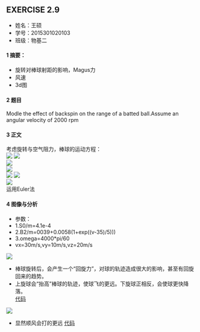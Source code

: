   
## EXERCISE 2.9    
* 姓名：王硕
* 学号：2015301020103
* 班级：物基二    
#### 1 摘要：    
* 旋转对棒球射距的影响，Magus力
* 风速
* 3d图
#### 2 题目     
Modle the effect of backspin on the range of a batted ball.Assume an angular velocity of 2000 rpm    
#### 3 正文     
考虑旋转与空气阻力，棒球的运动方程：    
<img src="http://latex.codecogs.com/gif.latex?\frac{\mathrm{d}\,x}{\mathrm{d}\,t}=v_{x}\,"> 
<img src="http://latex.codecogs.com/gif.latex?\frac{\mathrm{d}\,v_{x}}{\mathrm{d}\,t}=-\frac{B_{2}}{m}vv_{x}+\frac{F_{Magnus}}{m}">          
<img src="http://latex.codecogs.com/gif.latex?\frac{\mathrm{d}\,y}{\mathrm{d}\,t}=v_{y}\,">     
<img src="http://latex.codecogs.com/gif.latex?\frac{\mathrm{d}\,v_{y}}{\mathrm{d}\,t}=-\frac{B_{2}}{m}vv_{y}\,">      
<img src="http://latex.codecogs.com/gif.latex?\frac{\mathrm{d}\,z}{\mathrm{d}\,t}=v_{z}">
<img src="http://latex.codecogs.com/gif.latex?\frac{\mathrm{d}\,v_{z}}{\mathrm{d}\,t}=-\frac{B_{2}}{m}vv_{z}-g-\frac{F_{Magnus}}{m}">     
<img src="http://latex.codecogs.com/gif.latex?F_{Magnus}=S_{0}\omega\,\times\,v">      
运用Euler法
#### 4 图像与分析
* 参数：
* 1.S0/m=4.1e-4
* 2.B2/m=0039+0.0058(1+exp((v-35)/5)))      
* 3.omega=4000*pi/60       
* vx=30m/s,vy=10m/s,vz=20m/s      



   


![](https://github.com/March0ns/Computional_Physics_N2015301020103/tree/master/EXERCISE/Figure_5a.png)      


* 棒球旋转后，会产生一个“回旋力”，对球的轨迹造成很大的影响，甚至有回旋回来的趋势。
* 上旋球会“抬高”棒球的轨迹，使球飞的更远。下旋球正相反，会使球更快降落。     
[代码](https://github.com/March0ns/Computional_Physics_N2015301020103/tree/master/EXERCISE/temp5a.py)     




![](https://github.com/March0ns/Computional_Physics_N2015301020103/tree/master/EXERCISE/Figure_5b.png)     






* 显然顺风会打的更远
[代码](https://github.com/March0ns/Computional_Physics_N2015301020103/tree/master/EXERCISE/temp5b.py)
